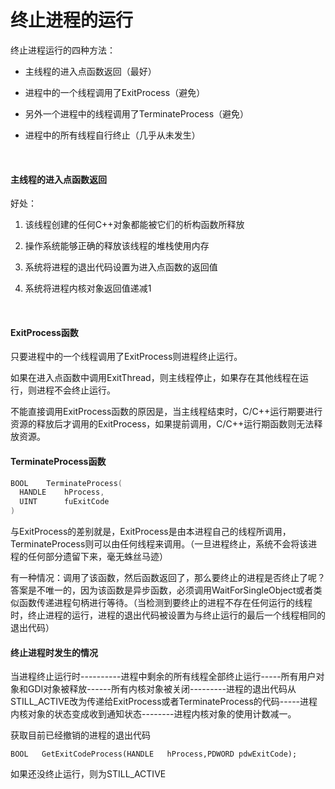 # 终止进程的运行

终止进程运行的四种方法：

- 主线程的进入点函数返回（最好）

- 进程中的一个线程调用了ExitProcess（避免）

- 另外一个进程中的线程调用了TerminateProcess（避免）

- 进程中的所有线程自行终止（几乎从未发生）

  ​

#### 主线程的进入点函数返回

好处：

1. 该线程创建的任何C++对象都能被它们的析构函数所释放

2. 操作系统能够正确的释放该线程的堆栈使用内存

3. 系统将进程的退出代码设置为进入点函数的返回值

4. 系统将进程内核对象返回值递减1

   ​

#### ExitProcess函数

只要进程中的一个线程调用了ExitProcess则进程终止运行。

如果在进入点函数中调用ExitThread，则主线程停止，如果存在其他线程在运行，则进程不会终止运行。

不能直接调用ExitProcess函数的原因是，当主线程结束时，C/C++运行期要进行资源的释放后才调用的ExitProcess，如果提前调用，C/C++运行期函数则无法释放资源。



#### TerminateProcess函数

```c++
BOOL	TerminateProcess(
  HANDLE	hProcess,
  UINT		fuExitCode
)
```

与ExitProcess的差别就是，ExitProcess是由本进程自己的线程所调用，TerminateProcess则可以由任何线程来调用。（一旦进程终止，系统不会将该进程的任何部分遗留下来，毫无蛛丝马迹）

有一种情况：调用了该函数，然后函数返回了，那么要终止的进程是否终止了呢？答案是不唯一的，因为该函数是异步函数，必须调用WaitForSingleObject或者类似函数传递进程句柄进行等待。（当检测到要终止的进程不存在任何运行的线程时，终止进程的运行，进程的退出代码被设置为与终止运行的最后一个线程相同的退出代码）



#### 终止进程时发生的情况

当进程终止运行时----------进程中剩余的所有线程全部终止运行-----所有用户对象和GDI对象被释放------所有内核对象被关闭---------进程的退出代码从STILL_ACTIVE改为传递给ExitProcess或者TerminateProcess的代码-----进程内核对象的状态变成收到通知状态--------进程内核对象的使用计数减一。



获取目前已经撤销的进程的退出代码

`BOOL	GetExitCodeProcess(HANDLE	hProcess,PDWORD	pdwExitCode);`

如果还没终止运行，则为STILL_ACTIVE
